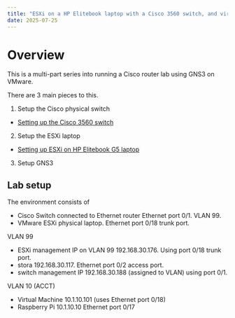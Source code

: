 ```yaml
---
title: "ESXi on a HP Elitebook laptop with a Cisco 3560 switch, and virtual machine running GNS3"
date: 2025-07-25
---
```

# Overview
This is a multi-part series into running a Cisco router lab using GNS3 on VMware.

There are 3 main pieces to this.
1. Setup the Cisco physical switch

 - <a href="Cisco-3560.md">Setting up the Cisco 3560 switch</a>

2. Setup the ESXi laptop
 
 - <a href="ESXi-laptop.md">Setting up ESXi on HP Elitebook G5 laptop</a>

3. Setup GNS3

## Lab setup

The environment consists of 

- Cisco Switch connected to Ethernet router Ethernet port 0/1. VLAN 99.
- VMware ESXi physical laptop. Ethernet port 0/18 trunk port.

VLAN 99
- ESXi management IP on VLAN 99 192.168.30.176. Using port 0/18 trunk port. 
- stora 192.168.30.117. Ethernet port 0/2 access port.
- switch management IP 192.168.30.188 (assigned to VLAN) using port 0/1.

VLAN 10 (ACCT)
- Virtual Machine 10.1.10.101 (uses Ethernet port 0/18)
- Raspberry Pi 10.1.10.10 Ethernet port 0/17
  

